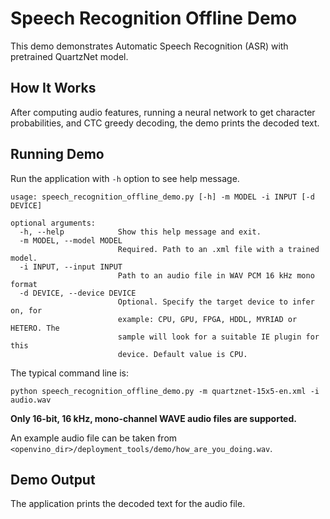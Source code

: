# Speech Recognition Offline Demo

This demo demonstrates Automatic Speech Recognition (ASR) with pretrained QuartzNet model.

## How It Works

After computing audio features, running a neural network to get character probabilities, and CTC greedy decoding, the demo prints the decoded text.

## Running Demo

Run the application with `-h` option to see help message.
```
usage: speech_recognition_offline_demo.py [-h] -m MODEL -i INPUT [-d DEVICE]

optional arguments:
  -h, --help            Show this help message and exit.
  -m MODEL, --model MODEL
                        Required. Path to an .xml file with a trained model.
  -i INPUT, --input INPUT
                        Path to an audio file in WAV PCM 16 kHz mono format
  -d DEVICE, --device DEVICE
                        Optional. Specify the target device to infer on, for
                        example: CPU, GPU, FPGA, HDDL, MYRIAD or HETERO. The
                        sample will look for a suitable IE plugin for this
                        device. Default value is CPU.
```

The typical command line is:
```
python speech_recognition_offline_demo.py -m quartznet-15x5-en.xml -i audio.wav
```

**Only 16-bit, 16 kHz, mono-channel WAVE audio files are supported.**

An example audio file can be taken from `<openvino_dir>/deployment_tools/demo/how_are_you_doing.wav`.

## Demo Output

The application prints the decoded text for the audio file.
